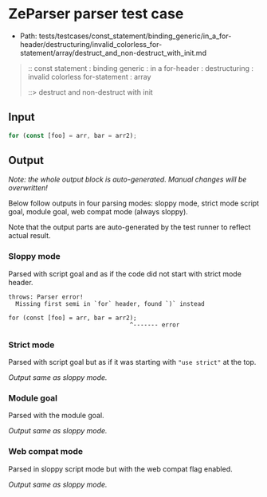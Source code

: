 # ZeParser parser test case

- Path: tests/testcases/const_statement/binding_generic/in_a_for-header/destructuring/invalid_colorless_for-statement/array/destruct_and_non-destruct_with_init.md

> :: const statement : binding generic : in a for-header : destructuring : invalid colorless for-statement : array
>
> ::> destruct and non-destruct with init

## Input

`````js
for (const [foo] = arr, bar = arr2);
`````

## Output

_Note: the whole output block is auto-generated. Manual changes will be overwritten!_

Below follow outputs in four parsing modes: sloppy mode, strict mode script goal, module goal, web compat mode (always sloppy).

Note that the output parts are auto-generated by the test runner to reflect actual result.

### Sloppy mode

Parsed with script goal and as if the code did not start with strict mode header.

`````
throws: Parser error!
  Missing first semi in `for` header, found `)` instead

for (const [foo] = arr, bar = arr2);
                                  ^------- error
`````

### Strict mode

Parsed with script goal but as if it was starting with `"use strict"` at the top.

_Output same as sloppy mode._

### Module goal

Parsed with the module goal.

_Output same as sloppy mode._

### Web compat mode

Parsed in sloppy script mode but with the web compat flag enabled.

_Output same as sloppy mode._

